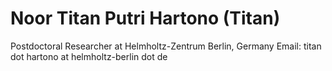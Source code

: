 # Noor Titan Putri Hartono (Titan)

Postdoctoral Researcher at Helmholtz-Zentrum Berlin, Germany
Email: titan dot hartono at helmholtz-berlin dot de
